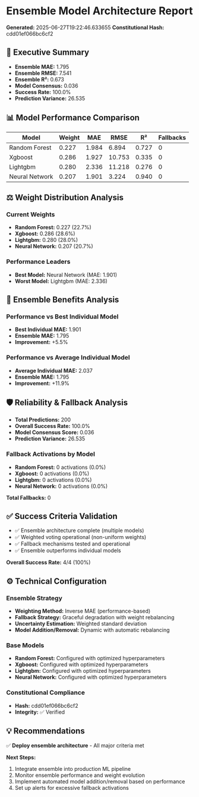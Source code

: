 # Ensemble Model Architecture Report

**Generated:** 2025-06-27T19:22:46.633655
**Constitutional Hash:** cdd01ef066bc6cf2

## 🎯 Executive Summary

- **Ensemble MAE:** 1.795
- **Ensemble RMSE:** 7.541
- **Ensemble R²:** 0.673
- **Model Consensus:** 0.036
- **Success Rate:** 100.0%
- **Prediction Variance:** 26.535

## 📊 Model Performance Comparison

| Model          | Weight | MAE   | RMSE   | R²    | Fallbacks |
| -------------- | ------ | ----- | ------ | ----- | --------- |
| Random Forest  | 0.227  | 1.984 | 6.894  | 0.727 | 0         |
| Xgboost        | 0.286  | 1.927 | 10.753 | 0.335 | 0         |
| Lightgbm       | 0.280  | 2.336 | 11.218 | 0.276 | 0         |
| Neural Network | 0.207  | 1.901 | 3.224  | 0.940 | 0         |

## ⚖️ Weight Distribution Analysis

### Current Weights

- **Random Forest:** 0.227 (22.7%)
- **Xgboost:** 0.286 (28.6%)
- **Lightgbm:** 0.280 (28.0%)
- **Neural Network:** 0.207 (20.7%)

### Performance Leaders

- **Best Model:** Neural Network (MAE: 1.901)
- **Worst Model:** Lightgbm (MAE: 2.336)

## 🚀 Ensemble Benefits Analysis

### Performance vs Best Individual Model

- **Best Individual MAE:** 1.901
- **Ensemble MAE:** 1.795
- **Improvement:** +5.5%

### Performance vs Average Individual Model

- **Average Individual MAE:** 2.037
- **Ensemble MAE:** 1.795
- **Improvement:** +11.9%

## 🛡️ Reliability & Fallback Analysis

- **Total Predictions:** 200
- **Overall Success Rate:** 100.0%
- **Model Consensus Score:** 0.036
- **Prediction Variance:** 26.535

### Fallback Activations by Model

- **Random Forest:** 0 activations (0.0%)
- **Xgboost:** 0 activations (0.0%)
- **Lightgbm:** 0 activations (0.0%)
- **Neural Network:** 0 activations (0.0%)

**Total Fallbacks:** 0

## ✅ Success Criteria Validation

- ✅ Ensemble architecture complete (multiple models)
- ✅ Weighted voting operational (non-uniform weights)
- ✅ Fallback mechanisms tested and operational
- ✅ Ensemble outperforms individual models

**Overall Success Rate:** 4/4 (100%)

## ⚙️ Technical Configuration

### Ensemble Strategy

- **Weighting Method:** Inverse MAE (performance-based)
- **Fallback Strategy:** Graceful degradation with weight rebalancing
- **Uncertainty Estimation:** Weighted standard deviation
- **Model Addition/Removal:** Dynamic with automatic rebalancing

### Base Models

- **Random Forest:** Configured with optimized hyperparameters
- **Xgboost:** Configured with optimized hyperparameters
- **Lightgbm:** Configured with optimized hyperparameters
- **Neural Network:** Configured with optimized hyperparameters

### Constitutional Compliance

- **Hash:** cdd01ef066bc6cf2
- **Integrity:** ✅ Verified

## 💡 Recommendations

✅ **Deploy ensemble architecture** - All major criteria met

**Next Steps:**

1. Integrate ensemble into production ML pipeline
2. Monitor ensemble performance and weight evolution
3. Implement automated model addition/removal based on performance
4. Set up alerts for excessive fallback activations
